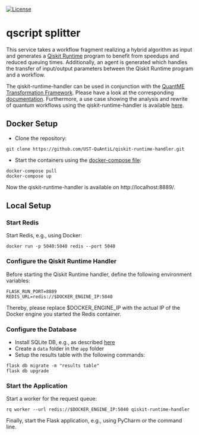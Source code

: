 [![License](https://img.shields.io/badge/License-Apache%202.0-blue.svg)](https://opensource.org/licenses/Apache-2.0)

# qscript splitter

This service takes a workflow fragment realizing a hybrid algorithm as input and generates a [Qiskit Runtime](https://quantum-computing.ibm.com/lab/docs/iql/runtime/) program to benefit from speedups and reduced queuing times.
Additionally, an agent is generated which handles the transfer of input/output parameters between the Qiskit Runtime program and a workflow.

The qiskit-runtime-handler can be used in conjunction with the [QuantME Transformation Framework](https://github.com/UST-QuAntiL/QuantME-TransformationFramework).
Please have a look at the corresponding [documentation](https://github.com/UST-QuAntiL/QuantME-TransformationFramework/tree/develop/docs/quantme/Analysis-and-Rewrite).
Furthermore, a use case showing the analysis and rewrite of quantum workflows using the qiskit-runtime-handler is available [here](https://github.com/UST-QuAntiL/QuantME-UseCases/tree/master/2022-closer).

## Docker Setup

* Clone the repository:
```
git clone https://github.com/UST-QuAntiL/qiskit-runtime-handler.git
```

* Start the containers using the [docker-compose file](docker-compose.yml):
```
docker-compose pull
docker-compose up
```

Now the qiskit-runtime-handler is available on http://localhost:8889/.

## Local Setup

### Start Redis

Start Redis, e.g., using Docker:

```
docker run -p 5040:5040 redis --port 5040
```

### Configure the Qiskit Runtime Handler

Before starting the Qiskit Runtime handler, define the following environment variables:

```
FLASK_RUN_PORT=8889
REDIS_URL=redis://$DOCKER_ENGINE_IP:5040
```

Thereby, please replace $DOCKER_ENGINE_IP with the actual IP of the Docker engine you started the Redis container.

### Configure the Database

* Install SQLite DB, e.g., as described [here](https://blog.miguelgrinberg.com/post/the-flask-mega-tutorial-part-iv-database)
* Create a `data` folder in the `app` folder
* Setup the results table with the following commands:

```
flask db migrate -m "results table"
flask db upgrade
```

### Start the Application

Start a worker for the request queue:

```
rq worker --url redis://$DOCKER_ENGINE_IP:5040 qiskit-runtime-handler
```

Finally, start the Flask application, e.g., using PyCharm or the command line.
